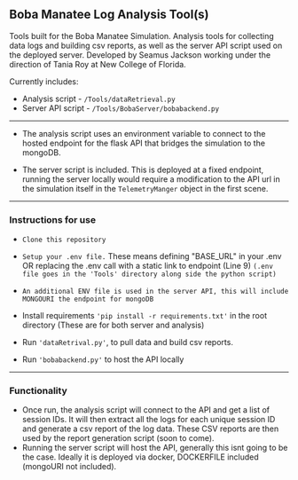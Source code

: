 ## Boba Manatee Log Analysis Tool(s) 
Tools built for the Boba Manatee Simulation. Analysis tools for collecting data logs and building csv reports, as well as the server API script used on the deployed server. Developed by Seamus Jackson working under the direction of Tania Roy at New College of Florida. 

Currently includes:
- Analysis script - `/Tools/dataRetrieval.py`
- Server API script - `/Tools/BobaServer/bobabackend.py`
----

- The analysis script uses an environment variable to connect to the hosted endpoint for the flask API that bridges the simulation to the mongoDB.

- The server script is included. This is deployed at a fixed endpoint, running the server locally would require a modification to the API url in the simulation itself in the `TelemetryManger` object in the first scene. 

----

### Instructions for use 
- `Clone this repository`
- `Setup your .env file.` These means defining "BASE_URL" in your .env OR replacing the .env call with a static link to endpoint (Line 9)
  `(.env file goes in the 'Tools' directory along side the python script)`
- `An additional ENV file is used in the server API, this will include MONGOURI the endpoint for mongoDB`
- Install requirements `'pip install -r requirements.txt'` in the root directory (These are for both server and analysis)
  
- Run `'dataRetrival.py'`, to pull data and build csv reports.
- Run `'bobabackend.py'` to host the API locally 

----

### Functionality 
- Once run, the analysis script will connect to the API and get a list of session IDs. It will then extract all the logs for each unique session ID and generate a csv report of the log data. These CSV reports are then used by the report generation script (soon to come).
- Running the server script will host the API, generally this isnt going to be the case. Ideally it is deployed via docker, DOCKERFILE included (mongoURI not included). 
